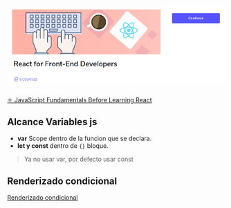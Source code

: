 <h1 align=center>
  <img src="assets/imgs/portada.png" alt="portada">
</h1>

[⚛️ JavaScript Fundamentals Before Learning React](https://www.educative.io/courses/javascript-fundamentals-before-learning-react)

## Alcance Variables js

- **var** Scope dentro de la funcion que se declara.
- **let y const** dentro de `{}` bloque.

> Ya no usar var, por defecto usar const

## Renderizado condicional

[Renderizado condicional](./conditional-rendering/README.md)
